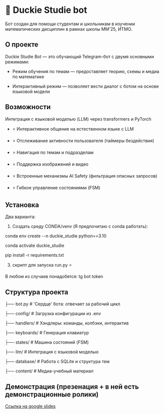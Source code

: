 # 🦆 Duckie Studie bot

Бот создан для помощи студентам и школьникам в изучении математических дисциплин в рамках школы ММ'25, ИТМО.
## О проекте
Duckie Studie Bot — это обучающий Telegram-бот с двумя основными режимами:

- Режим обучения по темам — предоставляет теорию, схемы и медиа по математике

- Интерактивный режим — позволяет вести диалог с ботом на основе языковой модели



## Возможности
Интеграция с языковой моделью (LLM) через transformers и PyTorch

- ⭐ Интерактивное общение на естественном языке с LLM 

- ⭐ Отслеживание активности пользователя (таймеры бездействия)

- ⭐  Навигация по темам и подразделам

- ⭐  Поддержка изображений и видео

- ⭐  Встроенные механизмы AI Safety (фильтрация опасных запросов)

- ⭐  Гибкое управление состояниями (FSM)


##  Установка
Два варианта:
1) Создать среду CONDA/venv (Я предпочитаю с conda работать):

conda env create --n duckie_studie python==3.10

conda activate duckie_studie

pip install -r requirements.txt

3) скрипт для запуска run.py ⭐

В любом из случаев понадобятся:
tg bot token
## Структура проекта

├── bot.py                   # 'Сердце' бота: отвечает за рабочий цикл

├── config/                  # Загрузка конфигурации из .env

├── handlers/                # Хэндлеры: команды, колбэки, интерактив

├── keyboards/               # Генерация клавиатур

├── states/                  # Машина состояний (FSM)

├── llm/                     # Интеграция с языковой моделью

├── database/                # Работа с SQLite и структура тем

├── content/                 # Медиа-учебный материал

## Демонстрация (презенация + в ней есть демонстрационные ролики)

[Ссылка на google slides](https://docs.google.com/presentation/d/1Oo8gN-56uw-TlCNnI9r-S6np_SR63qfGM_8ttNff4WE/edit?usp=sharing)



